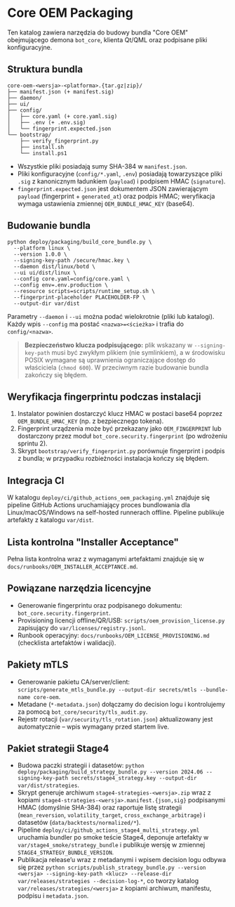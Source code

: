 # Core OEM Packaging

Ten katalog zawiera narzędzia do budowy bundla "Core OEM" obejmującego demona `bot_core`, klienta Qt/QML oraz podpisane pliki konfiguracyjne.

## Struktura bundla
```
core-oem-<wersja>-<platforma>.{tar.gz|zip}/
├── manifest.json (+ manifest.sig)
├── daemon/
├── ui/
├── config/
│   ├── core.yaml (+ core.yaml.sig)
│   ├── .env (+ .env.sig)
│   └── fingerprint.expected.json
└── bootstrap/
    ├── verify_fingerprint.py
    ├── install.sh
    └── install.ps1
```

- Wszystkie pliki posiadają sumy SHA-384 w `manifest.json`.
- Pliki konfiguracyjne (`config/*.yaml`, `.env`) posiadają towarzyszące pliki `.sig` z kanonicznym ładunkiem (`payload`) i podpisem HMAC (`signature`).
- `fingerprint.expected.json` jest dokumentem JSON zawierającym `payload` (fingerprint + `generated_at`) oraz podpis HMAC; weryfikacja wymaga ustawienia zmiennej `OEM_BUNDLE_HMAC_KEY` (base64).

## Budowanie bundla
```
python deploy/packaging/build_core_bundle.py \
  --platform linux \
  --version 1.0.0 \
  --signing-key-path /secure/hmac.key \
  --daemon dist/linux/botd \
  --ui ui/dist/linux \
  --config core.yaml=config/core.yaml \
  --config env=.env.production \
  --resource scripts=scripts/runtime_setup.sh \
  --fingerprint-placeholder PLACEHOLDER-FP \
  --output-dir var/dist
```

Parametry `--daemon` i `--ui` można podać wielokrotnie (pliki lub katalogi). Każdy wpis `--config` ma postać `<nazwa>=<ścieżka>` i trafia do `config/<nazwa>`.

> **Bezpieczeństwo klucza podpisującego:** plik wskazany w `--signing-key-path` musi być zwykłym plikiem (nie symlinkiem), a w środowisku POSIX wymagane są uprawnienia ograniczające dostęp do właściciela (`chmod 600`). W przeciwnym razie budowanie bundla zakończy się błędem.

## Weryfikacja fingerprintu podczas instalacji
1. Instalator powinien dostarczyć klucz HMAC w postaci base64 poprzez `OEM_BUNDLE_HMAC_KEY` (np. z bezpiecznego tokena).
2. Fingerprint urządzenia może być przekazany jako `OEM_FINGERPRINT` lub dostarczony przez moduł `bot_core.security.fingerprint` (po wdrożeniu sprintu 2).
3. Skrypt `bootstrap/verify_fingerprint.py` porównuje fingerprint i podpis z bundla; w przypadku rozbieżności instalacja kończy się błędem.

## Integracja CI
W katalogu `deploy/ci/github_actions_oem_packaging.yml` znajduje się pipeline GitHub Actions uruchamiający proces bundlowania dla Linux/macOS/Windows na self-hosted runnerach offline. Pipeline publikuje artefakty z katalogu `var/dist`.

## Lista kontrolna "Installer Acceptance"
Pełna lista kontrolna wraz z wymaganymi artefaktami znajduje się w `docs/runbooks/OEM_INSTALLER_ACCEPTANCE.md`.

## Powiązane narzędzia licencyjne
- Generowanie fingerprintu oraz podpisanego dokumentu: `bot_core.security.fingerprint`.
- Provisioning licencji offline/QR/USB: `scripts/oem_provision_license.py` zapisujący do `var/licenses/registry.jsonl`.
- Runbook operacyjny: `docs/runbooks/OEM_LICENSE_PROVISIONING.md` (checklista artefaktów i walidacji).

## Pakiety mTLS
- Generowanie pakietu CA/server/client: `scripts/generate_mtls_bundle.py --output-dir secrets/mtls --bundle-name core-oem`.
- Metadane (`*-metadata.json`) dołączamy do decision logu i kontrolujemy za pomocą `bot_core/security/tls_audit.py`.
- Rejestr rotacji (`var/security/tls_rotation.json`) aktualizowany jest automatycznie – wpis wymagany przed startem live.

## Pakiet strategii Stage4
- Budowa paczki strategii i datasetów: `python deploy/packaging/build_strategy_bundle.py --version 2024.06 --signing-key-path secrets/stage4_strategy.key --output-dir var/dist/strategies`.
- Skrypt generuje archiwum `stage4-strategies-<wersja>.zip` wraz z kopiami `stage4-strategies-<wersja>.manifest.{json,sig}` podpisanymi HMAC (domyślnie SHA-384) oraz raportuje listę strategii (`mean_reversion`, `volatility_target`, `cross_exchange_arbitrage`) i datasetów (`data/backtests/normalized/*`).
- Pipeline `deploy/ci/github_actions_stage4_multi_strategy.yml` uruchamia bundler po smoke teście Stage4, deponuje artefakty w `var/stage4_smoke/strategy_bundle` i publikuje wersję w zmiennej `STAGE4_STRATEGY_BUNDLE_VERSION`.
- Publikacja release’u wraz z metadanymi i wpisem decision logu odbywa się przez `python scripts/publish_strategy_bundle.py --version <wersja> --signing-key-path <klucz> --release-dir var/releases/strategies --decision-log-*`, co tworzy katalog `var/releases/strategies/<wersja>` z kopiami archiwum, manifestu, podpisu i `metadata.json`.
